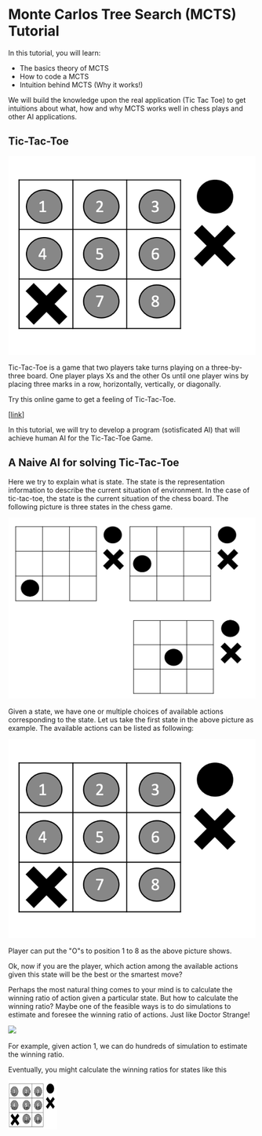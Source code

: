 # Monte Carlos Tree Search (MCTS) Tutorial

In this tutorial, you will learn:

-  The basics theory of MCTS
-  How to code a MCTS
-  Intuition behind MCTS (Why it works!)

We will build the knowledge upon the real application (Tic Tac Toe) to get intuitions about what, 
how and why MCTS works well in chess plays and other AI applications.


## Tic-Tac-Toe

![dsfdf](media/tic-tac-toe-case1.png)

Tic-Tac-Toe is a game that two players take turns playing on a three-by-three board. 
One player plays Xs and the other Os until one player wins by placing three marks in a row, horizontally, 
vertically, or diagonally.

Try this online game to get a feeling of Tic-Tac-Toe. 

[[link](https://playtictactoe.org/)]

In this tutorial, we will try to develop a program (sotisficated AI) that will achieve human AI for the Tic-Tac-Toe Game.

## A Naive AI for solving Tic-Tac-Toe

Here we try to explain what is state. 
The state is the representation information to describe the current situation of environment.
In the case of tic-tac-toe, the state is the current situation of the chess board. 
The following picture is three states in the chess game.

![dsfdf](media/tic-tac-toe-states.png)

Given a state, we have one or multiple choices of available actions corresponding to the state.
Let us take the first state in the above picture as example. The available actions can be listed as following:

![dsfdf](media/tic-tac-toe-case1.png)

Player can put the "O"s to position 1 to 8 as the above picture shows. 

Ok, now if you are the player, which action among the available actions given this state will be the best or the smartest move?

Perhaps the most natural thing comes to your mind is to calculate the winning ratio of action given a particular state.
But how to calculate the winning ratio? Maybe one of the feasible ways is to do simulations to estimate and foresee the winning ratio of actions. 
Just like Doctor Strange!

![](media/doctor-strange.gif)

For example, given action 1, we can do hundreds of simulation to estimate the winning ratio. 

Eventually, you might calculate the winning ratios for states like this

<img src="media/tic-tac-toe-action-winning-ratio.png" width="100" height="100">


